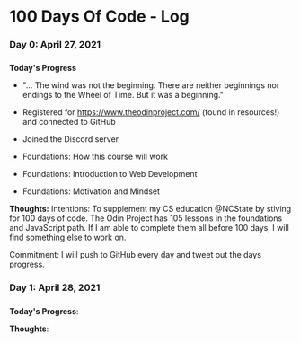 # 100 Days Of Code - Log

### Day 0: April 27, 2021
##### 

**Today's Progress**
- "... The wind was not the beginning. There are neither beginnings nor endings to the Wheel of Time. But it was a beginning." 

- Registered for https://www.theodinproject.com/ (found in resources!) and connected to GitHub
- Joined the Discord server

- Foundations: How this course will work
- Foundations: Introduction to Web Development
- Foundations: Motivation and Mindset


**Thoughts:** 
Intentions: To supplement my CS education @NCState by stiving for 100 days of code. The Odin Project has 105 lessons in the foundations and JavaScript path. If I am able to complete them all before 100 days, I will find something else to work on. 

Commitment: I will push to GitHub every day and tweet out the days progress. 

### Day 1: April 28, 2021
##### 

**Today's Progress**: 

**Thoughts**: 